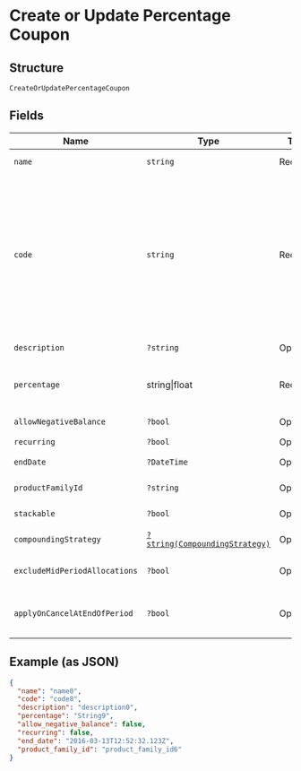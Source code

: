 
# Create or Update Percentage Coupon

## Structure

`CreateOrUpdatePercentageCoupon`

## Fields

| Name | Type | Tags | Description | Getter | Setter |
|  --- | --- | --- | --- | --- | --- |
| `name` | `string` | Required | the name of the coupon | getName(): string | setName(string name): void |
| `code` | `string` | Required | may contain uppercase alphanumeric characters and these special characters (which allow for email addresses to be used): “%”, “@”, “+”, “-”, “_”, and “.” | getCode(): string | setCode(string code): void |
| `description` | `?string` | Optional | - | getDescription(): ?string | setDescription(?string description): void |
| `percentage` | string\|float | Required | This is a container for one-of cases. | getPercentage(): | setPercentage( percentage): void |
| `allowNegativeBalance` | `?bool` | Optional | - | getAllowNegativeBalance(): ?bool | setAllowNegativeBalance(?bool allowNegativeBalance): void |
| `recurring` | `?bool` | Optional | - | getRecurring(): ?bool | setRecurring(?bool recurring): void |
| `endDate` | `?DateTime` | Optional | - | getEndDate(): ?\DateTime | setEndDate(?\DateTime endDate): void |
| `productFamilyId` | `?string` | Optional | - | getProductFamilyId(): ?string | setProductFamilyId(?string productFamilyId): void |
| `stackable` | `?bool` | Optional | - | getStackable(): ?bool | setStackable(?bool stackable): void |
| `compoundingStrategy` | [`?string(CompoundingStrategy)`](../../doc/models/compounding-strategy.md) | Optional | - | getCompoundingStrategy(): ?string | setCompoundingStrategy(?string compoundingStrategy): void |
| `excludeMidPeriodAllocations` | `?bool` | Optional | - | getExcludeMidPeriodAllocations(): ?bool | setExcludeMidPeriodAllocations(?bool excludeMidPeriodAllocations): void |
| `applyOnCancelAtEndOfPeriod` | `?bool` | Optional | - | getApplyOnCancelAtEndOfPeriod(): ?bool | setApplyOnCancelAtEndOfPeriod(?bool applyOnCancelAtEndOfPeriod): void |

## Example (as JSON)

```json
{
  "name": "name0",
  "code": "code8",
  "description": "description0",
  "percentage": "String9",
  "allow_negative_balance": false,
  "recurring": false,
  "end_date": "2016-03-13T12:52:32.123Z",
  "product_family_id": "product_family_id6"
}
```

